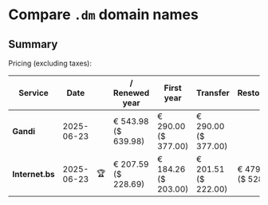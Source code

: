 # Compare `.dm` domain names

## Summary

Pricing (excluding taxes):

| Service | Date |  | / Renewed year | First year | Transfer | Restoration |
|--|--|--|--|--|--|--|
| **Gandi** | 2025-06-23 |  | € 543.98<br>($ 639.98) | € 290.00<br>($ 377.00) | € 290.00<br>($ 377.00) |  |
| **Internet.bs** | 2025-06-23 | 🏆 | € 207.59<br>($ 228.69) | € 184.26<br>($ 203.00) | € 201.51<br>($ 222.00) | € 479.89<br>($ 528.69) |
